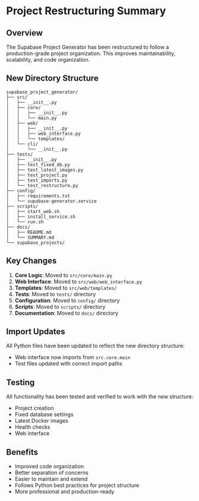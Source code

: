 # Project Restructuring Summary

## Overview
The Supabase Project Generator has been restructured to follow a production-grade project organization. This improves maintainability, scalability, and code organization.

## New Directory Structure
```
supabase_project_generator/
├── src/
│   ├── __init__.py
│   ├── core/
│   │   ├── __init__.py
│   │   └── main.py
│   ├── web/
│   │   ├── __init__.py
│   │   ├── web_interface.py
│   │   └── templates/
│   └── cli/
│       └── __init__.py
├── tests/
│   ├── __init__.py
│   ├── test_fixed_db.py
│   ├── test_latest_images.py
│   ├── test_project.py
│   ├── test_imports.py
│   └── test_restructure.py
├── config/
│   ├── requirements.txt
│   └── supabase-generator.service
├── scripts/
│   ├── start_web.sh
│   ├── install_service.sh
│   └── run.sh
├── docs/
│   ├── README.md
│   └── SUMMARY.md
└── supabase_projects/
```

## Key Changes
1. **Core Logic**: Moved to `src/core/main.py`
2. **Web Interface**: Moved to `src/web/web_interface.py`
3. **Templates**: Moved to `src/web/templates/`
4. **Tests**: Moved to `tests/` directory
5. **Configuration**: Moved to `config/` directory
6. **Scripts**: Moved to `scripts/` directory
7. **Documentation**: Moved to `docs/` directory

## Import Updates
All Python files have been updated to reflect the new directory structure:
- Web interface now imports from `src.core.main`
- Test files updated with correct import paths

## Testing
All functionality has been tested and verified to work with the new structure:
- Project creation
- Fixed database settings
- Latest Docker images
- Health checks
- Web interface

## Benefits
- Improved code organization
- Better separation of concerns
- Easier to maintain and extend
- Follows Python best practices for project structure
- More professional and production-ready
